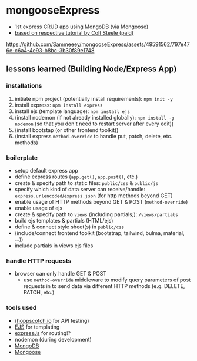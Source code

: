# mongooseExpress
- 1st express CRUD app using MongoDB (via Mongoose)
- [based on respective tutorial by Colt Steele (paid)](https://www.udemy.com/course/the-web-developer-bootcamp/learn/lecture/22098984)

https://github.com/Sammeeey/mongooseExpress/assets/49591562/797e476e-c6a4-4e93-b8bc-3b30f89e1748

## lessons learned (Building Node/Express App)
### installations
1. initiate npm project (potentially install requirements): `npm init -y`
2. install express: `npm install express`
3. install ejs (template language): `npm install ejs`
4. (install nodemon (if not already installed globally): `npm install -g nodemon` (so that you don't need to restart server after every edit))
5. (install bootstap (or other frontend toolkit))
6. (install express `method-override` to handle put, patch, delete, etc. methods)

### boilerplate
- setup default express app
- define express routes (`app.get()`, `app.post()`, etc.)
- create & specify path to static files: `public/css` & `public/js`
- specify which kind of data server can receive/handle: `express.urlencoded`/`express.json` (for http methods beyond GET)
- enable usage of HTTP methods beyond GET & POST (`method-override`)
- enable usage of ejs
- create & specify path to `views` (including partials;): `/views/partials`
- build ejs templates & partials (HTML/ejs)
- define & connect style sheet(s) in `public/css`
- (include/connect frontend toolkit (bootstrap, tailwind, bulma, material, ...))
- include partials in views ejs files

### handle HTTP requests
- browser can only handle GET & POST
  - use `method-override` middleware to modify query parameters of post requests in to send data via different HTTP methods (e.g. DELETE, PATCH, etc.)

### tools used
- ([hoppscotch.io](https://hoppscotch.io/) for API testing)
- [EJS](https://ejs.co/) for templating
- [expressJs](https://expressjs.com/) for routing!?
- nodemon (during development)
- [MongoDB](https://www.mongodb.com/)
- [Mongoose](https://mongoosejs.com)
